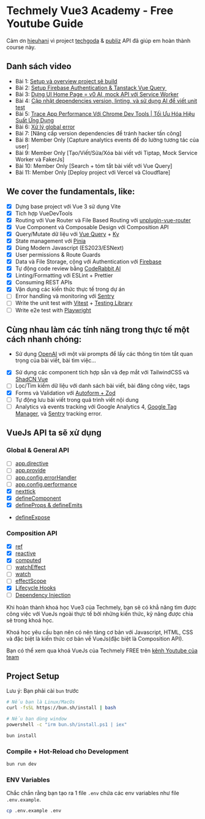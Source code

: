 # Techmely Vue3 Academy - Free Youtube Guide

Cảm ơn [hieuhani](https://github.com/hieuhani) vì project [techgoda](https://github.com/hieuhani/techgoda) & [publiz](https://github.com/hieuhani/publiz) API đã giúp em hoàn thành course này.

## Danh sách video

- Bài 1: [Setup và overview project sẽ build](https://www.youtube.com/watch?v=rFmJD8Ho0vQ&list=PLwJIrGynFq9BwVv-zl8OUVekY-7mcABww&index=4)
- Bài 2: [Setup Firebase Authentication & Tanstack Vue Query ️](https://www.youtube.com/watch?v=IrBSx2qr9nA&list=PLwJIrGynFq9BwVv-zl8OUVekY-7mcABww&index=2)
- Bài 3: [Dựng UI Home Page = v0 AI, mock API với Service Worker](https://www.youtube.com/watch?v=AYQCb1yFzd8&list=PLwJIrGynFq9BwVv-zl8OUVekY-7mcABww&index=1)
- Bài 4: [Cập nhật dependencies version, linting, và sử dụng AI để viết unit test](https://www.youtube.com/watch?v=KNyS1vwESxo&list=PLwJIrGynFq9BwVv-zl8OUVekY-7mcABww&index=5)
- Bài 5: [Trace App Performance Với Chrome Dev Tools | Tối Ưu Hóa Hiệu Suất Ứng Dụng](https://www.youtube.com/watch?v=5o0RfTiS-Ao)
- Bài 6: [Xử lý global error](https://youtu.be/wXT9shR0AdQ)
- Bài 7: [Nâng cấp version dependencies để tránh hacker tấn công]
- Bài 8: Member Only [Capture analytics events để đo lường tương tác của user]
- Bài 9: Member Only [Tạo/Viết/Sửa/Xóa bài viết với Tiptap, Mock Service Worker và FakerJs]
- Bài 10: Member Only [Search + tóm tắt bài viết với Vue Query]
- Bài 11: Member Only [Deploy project với Vercel và Cloudflare]

## **We cover the fundamentals, like:**

- [x] Dựng base project với Vue 3 sử dụng Vite
- [x] Tích hợp VueDevTools
- [x] Routing với Vue Router và File Based Routing với [unplugin-vue-router](https://github.com/posva/unplugin-vue-router)
- [x] Vue Component và Composable Design với Composition API
- [x] Query/Mutate dữ liệu với [Vue Query](https://tanstack.com/query/latest/docs/framework/vue/overview) + [Ky](https://github.com/sindresorhus/ky)
- [x] State management với [Pinia](https://pinia.vuejs.org/)
- [x] Dùng Modern Javascript (ES2023/ESNext)
- [x] User permissions & Route Guards
- [x] Data và File Storage, cộng với Authentication với [Firebase](https://firebase.google.com/docs/auth)
- [x] Tự động code review bằng [CodeRabbit AI](https://coderabbit.ai/)
- [x] Linting/Formatting với ESLint + Prettier
- [x] Consuming REST APIs
- [x] Vận dụng các kiến thức thực tế trong dự án
- [ ] Error handling và monitoring với [Sentry](https://sentry.io/welcome/)
- [ ] Write the unit test with [Vitest](https://vitest.dev/) + [Testing Library](https://testing-library.com/)
- [ ] Write e2e test with [Playwright](https://playwright.dev/)

## **Cùng nhau làm các tính năng trong thực tế một cách nhanh chóng:**

- Sử dụng [OpenAI](https://openai.com/) với một vài prompts để lấy các thông tin tóm tắt quan trọng của bài viết, bài tìm việc...
- [x] Sử dụng các component tích hợp sẵn và đẹp mắt với TailwindCSS và [ShadCN Vue](https://shadcn-vue.com/)
- [ ] Lọc/Tìm kiếm dữ liệu với danh sách bài viết, bài đăng công việc, tags
- [x] Forms và Validation với [Autoform + Zod](https://www.shadcn-vue.com/docs/components/auto-form.html)
- [ ] Tự động lưu bài viết trong quá trình viết nội dung
- [ ] Analytics và events tracking với Google Analytics 4, [Google Tag Manager](https://tagmanager.google.com/), và [Sentry](https://sentry.io/welcome) tracking error.

## **VueJs API ta sẽ xử dụng**

### **Global & General API**

- [ ] [app.directive](https://vuejs.org/api/application.html#app-directive)
- [ ] [app.provide](https://vuejs.org/api/application.html#app-provide)
- [ ] [app.config.errorHandler](https://vuejs.org/api/application.html#app-config-errorhandler)
- [ ] [app.config.performance](https://vuejs.org/api/application.html#app-config-performance)
- [x] [nexttick](https://vuejs.org/api/general.html#nexttick)
- [x] [defineComponent](https://vuejs.org/api/general.html#definecomponent)
- [x] [defineProps & defineEmits](https://vuejs.org/api/sfc-script-setup.html#defineprops-defineemits)
- [defineExpose](https://vuejs.org/api/general.html#defineexpose)

### **Composition API**

- [x] [ref](https://vuejs.org/api/reactivity-core.html#ref)
- [x] [reactive](https://vuejs.org/api/reactivity-core.html#reactive)
- [x] [computed](https://vuejs.org/api/reactivity-core.html#computed)
- [ ] [watchEffect](https://vuejs.org/api/reactivity-core.html#watcheffect)
- [ ] [watch](https://vuejs.org/api/reactivity-core.html#watch)
- [ ] [effectScope](https://vuejs.org/api/reactivity-advanced.html#effectscope)
- [x] [Lifecycle Hooks](https://vuejs.org/api/composition-api-lifecycle.html)
- [ ] [Dependency Injection](https://vuejs.org/api/composition-api-dependency-injection.html)

Khi hoàn thành khoá học Vue3 của Techmely, bạn sẽ có khẳ năng tìm được công việc với VueJs ngoài thực tế bởi những kiến thức, kỹ năng được chia sẻ trong khoá học.

Khoá học yêu cầu bạn nên có nên tảng cơ bản với Javascript, HTML, CSS và đặc biệt là kiến thức cơ bản về VueJs(đặc biệt là Composition API).

Bạn có thể xem qua khoá VueJs của Techmely FREE trên [kênh Youtube của team](https://www.youtube.com/watch?v=Vg9n_YRGPIY&list=PLwJIrGynFq9B_BQJZJi-ikWDDkYKVUpM5)

## Project Setup

Lưu ý: Bạn phải cài `bun` trước

```bash
# Nếu bạn là Linux/MacOs
curl -fsSL https://bun.sh/install | bash

# Nếu bạn dùng window
powershell -c "irm bun.sh/install.ps1 | iex"
```

```bash
bun install
```

### Compile + Hot-Reload cho Development

```bash
bun run dev
```

### ENV Variables

Chắc chắn rằng bạn tạo ra 1 file `.env` chứa các env variables như file `.env.example`.

```bash
cp .env.example .env
```
